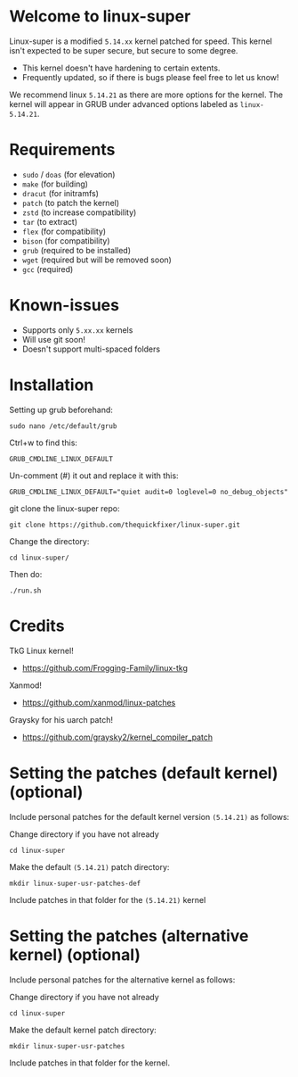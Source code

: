 # Welcome to linux-super

Linux-super is a modified ```5.14.xx``` kernel patched for speed. This kernel isn't expected to be super secure, but secure to some degree.

- This kernel doesn't have hardening to certain extents.
- Frequently updated, so if there is bugs please feel free to let us know!

We recommend linux ```5.14.21``` as there are more options for the kernel. The kernel will appear in GRUB under advanced options labeled as ```linux-5.14.21```.

# Requirements

- ```sudo``` / ```doas``` (for elevation)
- ```make``` (for building)
- ```dracut``` (for initramfs)
- ```patch``` (to patch the kernel)
- ```zstd``` (to increase compatibility)
- ```tar``` (to extract)
- ```flex``` (for compatibility)
- ```bison``` (for compatibility)
- ```grub``` (required to be installed)
- ```wget``` (required but will be removed soon)
- ```gcc``` (required)

# Known-issues

- Supports only ```5.xx.xx``` kernels
- Will use git soon!
- Doesn't support multi-spaced folders

# Installation

Setting up grub beforehand:

```
sudo nano /etc/default/grub
```
Ctrl+w to find this:

```GRUB_CMDLINE_LINUX_DEFAULT```

Un-comment (#) it out and replace it with this:

```
GRUB_CMDLINE_LINUX_DEFAULT="quiet audit=0 loglevel=0 no_debug_objects"
```

git clone the linux-super repo:

```
git clone https://github.com/thequickfixer/linux-super.git
```
Change the directory:

```
cd linux-super/
```

Then do:

```
./run.sh
```

# Credits

TkG Linux kernel!
- https://github.com/Frogging-Family/linux-tkg

Xanmod!
- https://github.com/xanmod/linux-patches

Graysky for his uarch patch!
- https://github.com/graysky2/kernel_compiler_patch

# Setting the patches (default kernel) (optional)

Include personal patches for the default kernel version ```(5.14.21)``` as follows:

Change directory if you have not already
```
cd linux-super
```

Make the default ```(5.14.21)``` patch directory:
```
mkdir linux-super-usr-patches-def
```
Include patches in that folder for the ```(5.14.21)``` kernel

# Setting the patches (alternative kernel) (optional)

Include personal patches for the alternative kernel as follows:

Change directory if you have not already
```
cd linux-super
```

Make the default kernel patch directory:
```
mkdir linux-super-usr-patches
```
Include patches in that folder for the kernel.
